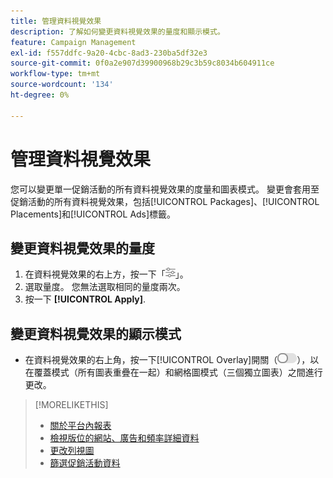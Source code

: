 ```yaml
---
title: 管理資料視覺效果
description: 了解如何變更資料視覺效果的量度和顯示模式。
feature: Campaign Management
exl-id: f557ddfc-9a20-4cbc-8ad3-230ba5df32e3
source-git-commit: 0f0a2e907d39900968b29c3b59c8034b604911ce
workflow-type: tm+mt
source-wordcount: '134'
ht-degree: 0%

---
```


# 管理資料視覺效果

您可以變更單一促銷活動的所有資料視覺效果的度量和圖表模式。 變更會套用至促銷活動的所有資料視覺效果，包括[!UICONTROL Packages]、[!UICONTROL Placements]和[!UICONTROL Ads]標籤。

## 變更資料視覺效果的量度

1. 在資料視覺效果的右上方，按一下「![設定](/help/dsp/assets/settings-chart.png)」。
1. 選取量度。
您無法選取相同的量度兩次。
1. 按一下 **[!UICONTROL Apply]**.

## 變更資料視覺效果的顯示模式

* 在資料視覺效果的右上角，按一下[!UICONTROL Overlay]開關（![覆蓋開關](/help/dsp/assets/overlay.png)），以在覆蓋模式（所有圖表重疊在一起）和網格圖模式（三個獨立圖表）之間進行更改。

>[!MORELIKETHIS]
>
>* [關於平台內報表](campaign-reports-about.md)
>* [檢視版位的網站、廣告和頻率詳細資料](placement-details-view.md)
>* [更改列視圖](column-view-change.md)
>* [篩選促銷活動資料](campaign-data-filter.md)

